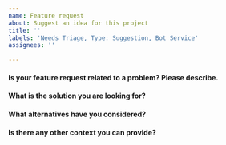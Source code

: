 ```yaml
---
name: Feature request
about: Suggest an idea for this project
title: ''
labels: 'Needs Triage, Type: Suggestion, Bot Service'
assignees: ''

---
```


#### Is your feature request related to a problem? Please describe. 

#### What is the solution you are looking for?

#### What alternatives have you considered?

#### Is there any other context you can provide?
